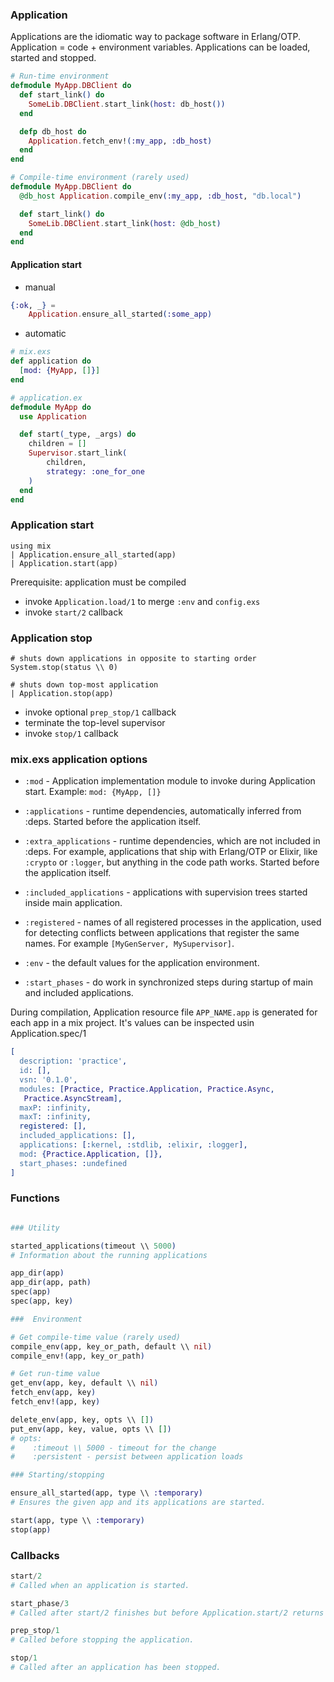 ### Application

Applications are the idiomatic way to package software in Erlang/OTP.
Application = code + environment variables.
Applications can be loaded, started and stopped.

```elixir
# Run-time environment
defmodule MyApp.DBClient do
  def start_link() do
    SomeLib.DBClient.start_link(host: db_host())
  end

  defp db_host do
    Application.fetch_env!(:my_app, :db_host)
  end
end

# Compile-time environment (rarely used)
defmodule MyApp.DBClient do
  @db_host Application.compile_env(:my_app, :db_host, "db.local")

  def start_link() do
    SomeLib.DBClient.start_link(host: @db_host)
  end
end
```

#### Application start
- manual
``` elixir 
{:ok, _} = 
    Application.ensure_all_started(:some_app)
```

- automatic
```elixir
# mix.exs
def application do
  [mod: {MyApp, []}]
end

# application.ex
defmodule MyApp do
  use Application

  def start(_type, _args) do
    children = []
    Supervisor.start_link(
        children, 
        strategy: :one_for_one
    )
  end
end
```

### Application start
```
using mix
| Application.ensure_all_started(app)
| Application.start(app)
```

Prerequisite: application must be compiled
- invoke `Application.load/1` to merge `:env` and `config.exs`
- invoke `start/2` callback

### Application stop

```
# shuts down applications in opposite to starting order
System.stop(status \\ 0)

# shuts down top-most application
| Application.stop(app)
```

- invoke optional `prep_stop/1` callback
- terminate the top-level supervisor
- invoke `stop/1` callback

### mix.exs application options

- `:mod` - Application implementation module to invoke during Application start.
Example: `mod: {MyApp, []}`

- `:applications` - runtime dependencies, automatically inferred from :deps.
Started before the application itself.

- `:extra_applications` - runtime dependencies, which are not included in :deps. 
For example, applications that ship with Erlang/OTP or Elixir, like `:crypto` or `:logger`, but anything in the code path works.
Started before the application itself.

- `:included_applications` - applications with supervision trees started inside main application.

- `:registered` - names of all registered processes in the application, used for detecting conflicts between applications that register the same names. 
For example `[MyGenServer, MySupervisor]`.

- `:env` - the default values for the application environment.

- `:start_phases` - do work in synchronized steps during startup of main and included applications.

During compilation, Application resource file `APP_NAME.app` is generated for each app in a mix project.
It's values can be inspected usin Application.spec/1

```erlang
[
  description: 'practice',
  id: [],
  vsn: '0.1.0',
  modules: [Practice, Practice.Application, Practice.Async,
   Practice.AsyncStream],
  maxP: :infinity,
  maxT: :infinity,
  registered: [],
  included_applications: [],
  applications: [:kernel, :stdlib, :elixir, :logger],
  mod: {Practice.Application, []},
  start_phases: :undefined
]
```


### Functions

```elixir

### Utility

started_applications(timeout \\ 5000)
# Information about the running applications

app_dir(app)
app_dir(app, path)
spec(app)
spec(app, key)

###  Environment

# Get compile-time value (rarely used)
compile_env(app, key_or_path, default \\ nil)
compile_env!(app, key_or_path)

# Get run-time value
get_env(app, key, default \\ nil)
fetch_env(app, key)
fetch_env!(app, key)

delete_env(app, key, opts \\ [])
put_env(app, key, value, opts \\ [])
# opts: 
#    :timeout \\ 5000 - timeout for the change
#    :persistent - persist between application loads

### Starting/stopping

ensure_all_started(app, type \\ :temporary)
# Ensures the given app and its applications are started.

start(app, type \\ :temporary)
stop(app)
```

### Callbacks
```elixir
start/2
# Called when an application is started.

start_phase/3
# Called after start/2 finishes but before Application.start/2 returns

prep_stop/1
# Called before stopping the application.

stop/1
# Called after an application has been stopped.
```